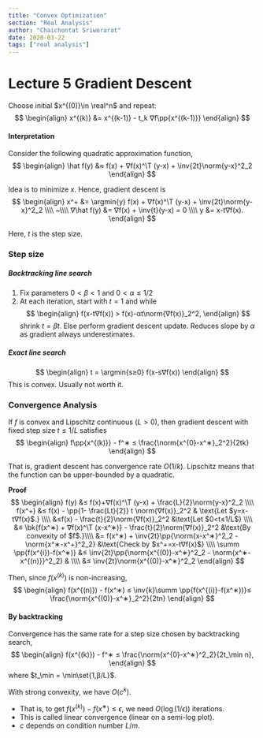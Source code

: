 ```yaml
---
title: "Convex Optimization"
section: "Real Analysis"
author: "Chaichontat Sriworarat"
date: 2020-03-22
tags: ["real analysis"]
---
```


# Lecture 5 Gradient Descent

Choose initial $x^{(0)}\in \real^n$ and repeat:
$$
\begin{align}
  x^{(k)} &= x^{(k-1)} - t_k ∇f\pp{x^{(k-1)}}
\end{align}
$$

#### Interpretation

Consider the following quadratic approximation function,
$$
\begin{align}
  \hat f(y) &≈ f(x) + ∇f(x)^\T (y-x) + \inv{2t}\norm{y-x}^2_2
\end{align}
$$

Idea is to minimize $x$. Hence, gradient descent is
$$
\begin{align}
  x^+ &= \argmin{y} f(x) + ∇f(x)^\T (y-x) + \inv{2t}\norm{y-x}^2_2 \\\\
  ~\\\\
  ∇\hat f(y) &= ∇f(x) + \inv{t}(y-x) = 0 \\\\
  y &= x-t∇f(x).
\end{align}
$$

Here, $t$ is the step size.

### Step size

##### Backtracking line search
1. Fix parameters $0<β<1$ and $0<α≤1/2$
2. At each iteration, start with $t=1$ and while
  $$
  \begin{align}
    f(x-t∇f(x)) > f(x)-αt\norm{∇f(x)}_2^2,
  \end{align}
  $$
  shrink $t = βt$. Else perform gradient descent update.
  Reduces slope by $\alpha$ as gradient always underestimates.

##### Exact line search
$$
\begin{align}
  t = \argmin{s≥0} f(x-s∇f(x))
\end{align}
$$
This is convex. Usually not worth it.


### Convergence Analysis

If $f$ is convex and Lipschitz continuous $(L>0)$, then gradient descent with fixed step size $t≤1/L$ satisfies
$$
\begin{align}
  f\pp{x^{(k)}} - f^∗ ≤ \frac{\norm{x^{0}-x^∗}_2^2}{2tk}
\end{align}
$$

That is, gradient descent has convergence rate $O(1/k)$.
Lipschitz means that the function can be upper-bounded by a quadratic.

**Proof**
$$
\begin{align}
  f(y) &≤ f(x)+∇f(x)^\T (y-x) + \frac{L}{2}\norm{y-x}^2_2 \\\\
  f(x^+) &≤ f(x) - \pp{1- \frac{Lt}{2}} t \norm{∇f(x)}_2^2 & \text{Let $y=x-t∇f(x)$.} \\\\
  &≤f(x) - \frac{t}{2}\norm{∇f(x)}_2^2 &\text{Let $0<t≤1/L$} \\\\
  &≤ \bk{f(x^∗) + ∇f(x)^\T (x-x^∗)} - \frac{t}{2}\norm{∇f(x)}_2^2 &\text{By convexity of $f$.}\\\\
  &= f(x^∗) + \inv{2t}\pp{\norm{x-x^∗}^2_2 - \norm{x^∗-x^+}^2_2} &\text{Check by $x^+=x-t∇f(x)$} \\\\
  \summ \pp{f(x^{i})-f(x^∗)} &≤ \inv{2t}\pp{\norm{x^{(0)}-x^∗}^2_2 - \norm{x^∗-x^{(n)}}^2_2} & \\\\
  &≤ \inv{2t}\norm{x^{(0)}-x^∗}^2_2
\end{align}
$$

Then, since $f(x^{(k)})$ is non-increasing,
$$
\begin{align}
  f(x^{(n)}) - f(x^∗) ≤ \inv{k}\summ \pp{f(x^{(i)}-f(x^∗))}≤ \frac{\norm{x^{(0)}-x^∗}_2^2}{2tn}
\end{align}
$$

#### By backtracking

Convergence has the same rate for a step size chosen by backtracking search,
$$
\begin{align}
  f(x^{(k)}) - f^∗ ≤ \frac{\norm{x^{0}-x^∗}^2_2}{2t_\min n},
\end{align}
$$
where $t_\min = \min\set{1,β/L}$.

With strong convexity, we have $O(c^k)$.
* That is, to get $f(x^{(k)})-f(x^∗)≤ϵ$, we need $O(\log(1/ϵ))$ iterations.
* This is called linear convergence (linear on a semi-log plot).
* $c$ depends on condition number $L/m$.

